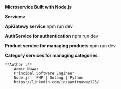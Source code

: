 **Microservice Built with Node.js**

**Services:**

**ApiGatewy service**
	npm run dev

**AuthService for authentication**
	npm run dev

**Product service for managing products**
	npm run dev

**Category services for managing categories**

    **Author :**
    	Aamir Nawaz
    	Principal Software Engineer
    	Node.js | PHP | Golang | Python
    	https://linkedin.com/in/aamirnawaz123/
